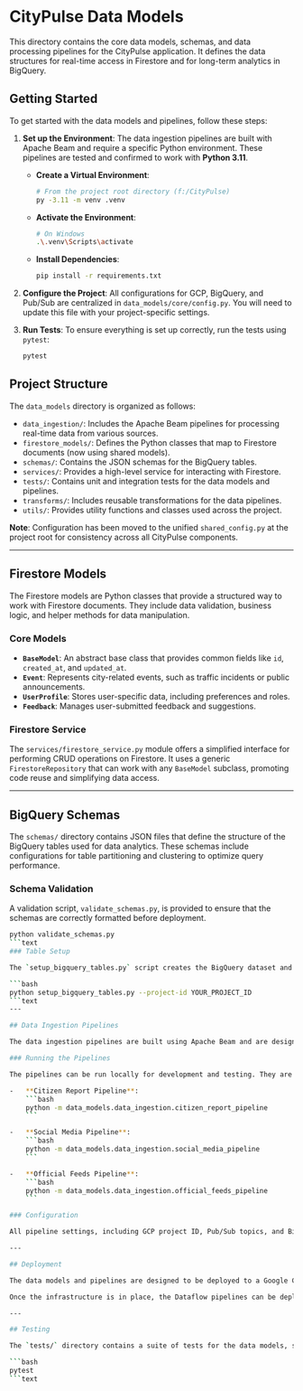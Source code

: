 # CityPulse Data Models

This directory contains the core data models, schemas, and data processing pipelines for the CityPulse application. It defines the data structures for real-time access in Firestore and for long-term analytics in BigQuery.

## Getting Started

To get started with the data models and pipelines, follow these steps:

1.  **Set up the Environment**: The data ingestion pipelines are built with Apache Beam and require a specific Python environment. These pipelines are tested and confirmed to work with **Python 3.11**.

    *   **Create a Virtual Environment**:
        ```bash
        # From the project root directory (f:/CityPulse)
        py -3.11 -m venv .venv
        ```

    *   **Activate the Environment**:
        ```bash
        # On Windows
        .\.venv\Scripts\activate
        ```

    *   **Install Dependencies**:
        ```bash
        pip install -r requirements.txt
        ```

2.  **Configure the Project**: All configurations for GCP, BigQuery, and Pub/Sub are centralized in `data_models/core/config.py`. You will need to update this file with your project-specific settings.

3.  **Run Tests**: To ensure everything is set up correctly, run the tests using `pytest`:
    ```bash
    pytest
    ```

## Project Structure

The `data_models` directory is organized as follows:

-   `data_ingestion/`: Includes the Apache Beam pipelines for processing real-time data from various sources.
-   `firestore_models/`: Defines the Python classes that map to Firestore documents (now using shared models).
-   `schemas/`: Contains the JSON schemas for the BigQuery tables.
-   `services/`: Provides a high-level service for interacting with Firestore.
-   `tests/`: Contains unit and integration tests for the data models and pipelines.
-   `transforms/`: Includes reusable transformations for the data pipelines.
-   `utils/`: Provides utility functions and classes used across the project.

**Note**: Configuration has been moved to the unified `shared_config.py` at the project root for consistency across all CityPulse components.

---

## Firestore Models

The Firestore models are Python classes that provide a structured way to work with Firestore documents. They include data validation, business logic, and helper methods for data manipulation.

### Core Models

-   **`BaseModel`**: An abstract base class that provides common fields like `id`, `created_at`, and `updated_at`.
-   **`Event`**: Represents city-related events, such as traffic incidents or public announcements.
-   **`UserProfile`**: Stores user-specific data, including preferences and roles.
-   **`Feedback`**: Manages user-submitted feedback and suggestions.

### Firestore Service

The `services/firestore_service.py` module offers a simplified interface for performing CRUD operations on Firestore. It uses a generic `FirestoreRepository` that can work with any `BaseModel` subclass, promoting code reuse and simplifying data access.

---

## BigQuery Schemas

The `schemas/` directory contains JSON files that define the structure of the BigQuery tables used for data analytics. These schemas include configurations for table partitioning and clustering to optimize query performance.

### Schema Validation

A validation script, `validate_schemas.py`, is provided to ensure that the schemas are correctly formatted before deployment.

```bash
python validate_schemas.py
```text
### Table Setup

The `setup_bigquery_tables.py` script creates the BigQuery dataset and tables based on the JSON schemas.

```bash
python setup_bigquery_tables.py --project-id YOUR_PROJECT_ID
```text
---

## Data Ingestion Pipelines

The data ingestion pipelines are built using Apache Beam and are designed to run on Google Cloud Dataflow. They process streaming data from Pub/Sub and load it into BigQuery for analysis.

### Running the Pipelines

The pipelines can be run locally for development and testing. They are streaming pipelines and will continue to run until manually stopped.

-   **Citizen Report Pipeline**:
    ```bash
    python -m data_models.data_ingestion.citizen_report_pipeline
    ```

-   **Social Media Pipeline**:
    ```bash
    python -m data_models.data_ingestion.social_media_pipeline
    ```

-   **Official Feeds Pipeline**:
    ```bash
    python -m data_models.data_ingestion.official_feeds_pipeline
    ```

### Configuration

All pipeline settings, including GCP project ID, Pub/Sub topics, and BigQuery table names, are now managed through the unified configuration system in `shared_config.py`. This provides centralized configuration management across the entire CityPulse platform.

---

## Deployment

The data models and pipelines are designed to be deployed to a Google Cloud environment. The infrastructure required to run the pipelines can be provisioned using the Terraform scripts in the `infra/` directory.

Once the infrastructure is in place, the Dataflow pipelines can be deployed using a CI/CD pipeline or manually through the gcloud CLI.

---

## Testing

The `tests/` directory contains a suite of tests for the data models, schemas, and pipelines. To run the tests, use `pytest`:

```bash
pytest
```text
